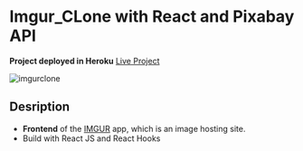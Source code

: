 # Imgur_CLone with React and Pixabay API

**Project deployed in Heroku** 
[Live Project](https://clone-imgurv2.herokuapp.com/)

![imgurclone](https://drive.google.com/file/d/13iTBPV91BOPZmsUlTj6xBEu9eHGhKwi4/view)

## Desription
- **Frontend** of the [IMGUR](./images/img.png) app, which is an image hosting site.
-  Build with React JS and React Hooks
    